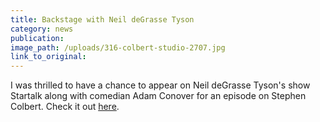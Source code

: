 ```yaml
---
title: Backstage with Neil deGrasse Tyson
category: news
publication:
image_path: /uploads/316-colbert-studio-2707.jpg
link_to_original:
---
```



I was thrilled to have a chance to appear on Neil deGrasse Tyson's show Startalk along with comedian Adam Conover for an episode on Stephen Colbert. Check it out [here](http://channel.nationalgeographic.com/startalk/videos/stephen-colbert1/).